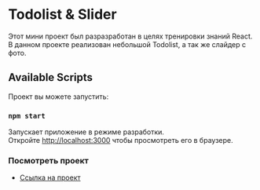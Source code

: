 # Todolist & Slider

Этот мини проект был разразработан в целях тренировки знаний React. В данном проекте реализован небольшой Todolist, а так же слайдер с фото.

## Available Scripts

Проект вы можете запустить:

### `npm start`

Запускает приложение в режиме разработки.\
Откройте [http://localhost:3000](http://localhost:3000) чтобы просмотреть его в браузере.

### Посмотреть проект

* [Ссылка на проект](https://20maribel22.github.io/todolist/)

